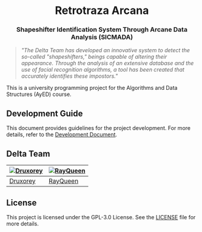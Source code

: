 <h1 align="center">Retrotraza Arcana</h1>
<h3 align="center">Shapeshifter Identification System Through Arcane Data Analysis (SICMADA)</h1>

> _"The Delta Team has developed an innovative system to detect the so-called "shapeshifters," beings capable of altering their appearance. Through the analysis of an extensive database and the use of facial recognition algorithms, a tool has been created that accurately identifies these impostors."_

This is a university programming project for the Algorithms and Data Structures (AyED) course.

## Development Guide
This document provides guidelines for the project development. For more details, refer to the [Development Document](docs/DEVELOPMENT.md).

## Delta Team

| [![Druxorey](https://github.com/druxorey.png?size=100)](https://github.com/druxorey) | [![RayQueen](https://github.com/rayqueen.png?size=100)](https://github.com/RayQueen) |
| - | - |
| [Druxorey](https://github.com/druxorey) | [RayQueen](https://github.com/RayQueen)

## License

This project is licensed under the GPL-3.0 License. See the [LICENSE](LICENSE) file for more details.
